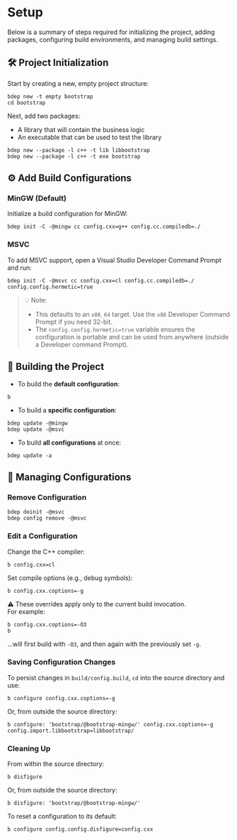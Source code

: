 # Setup

Below is a summary of steps required for initializing the project, adding packages, configuring build environments,
and managing build settings.

## 🛠️ Project Initialization

Start by creating a new, empty project structure:

```shell
bdep new -t empty bootstrap
cd bootstrap
```

Next, add two packages:
- A library that will contain the business logic
- An executable that can be used to test the library

```shell
bdep new --package -l c++ -t lib libbootstrap
bdep new --package -l c++ -t exe bootstrap
```

## ⚙️ Add Build Configurations

### MinGW (Default)

Initialize a build configuration for MinGW:

```shell
bdep init -C -@mingw cc config.cxx=g++ config.cc.compiledb=./
```

### MSVC

To add MSVC support, open a Visual Studio Developer Command Prompt and run:

```shell
bdep init -C -@msvc cc config.cxx=cl config.cc.compiledb=./ config.config.hermetic=true
```

> 💡 Note:
> - This defaults to an `x86_64` target. Use the `x86` Developer Command Prompt if you need 32-bit.  
> - The `config.config.hermetic=true` variable ensures the configuration is portable and can be used from anywhere 
> (outside a Developer command Prompt).

## 🧱 Building the Project

- To build the **default configuration**:

```shell
b
```

- To build a **specific configuration**:

```shell
bdep update -@mingw
bdep update -@msvc
```

- To build **all configurations** at once:

```shell
bdep update -a
```

## 🔧 Managing Configurations

### Remove Configuration

```shell
bdep deinit -@msvc
bdep config remove -@msvc
```

### Edit a Configuration

Change the C++ compiler:

```shell
b config.cxx=cl
```

Set compile options (e.g., debug symbols):

```shell
b config.cxx.coptions=-g
```

⚠️ These overrides apply only to the current build invocation.  
For example:

```shell
b config.cxx.coptions=-O3
b
```

...will first build with `-O3`, and then again with the previously set `-g`.

### Saving Configuration Changes

To persist changes in `build/config.build`, `cd` into the source directory and use:

```shell
b configure config.cxx.coptions=-g
```

Or, from outside the source directory:

```shell
b configure: 'bootstrap/@bootstrap-mingw/' config.cxx.coptions=-g config.import.libbootstrap=libbootstrap/
```

### Cleaning Up

From within the source directory:

```shell
b disfigure
```

Or, from outside the source directory:

```shell
b disfigure: 'bootstrap/@bootstrap-mingw/'
```

To reset a configuration to its default:

```shell
b configure config.config.disfigure=config.cxx
```
